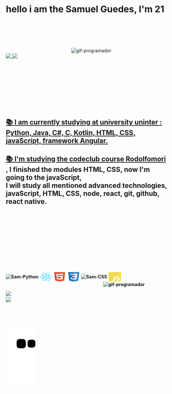 <br>
<h1>hello i am the Samuel Guedes, I'm 21   </h1>
<br>
<br>
<br>
<br>
<br>
<div>
 <img src="https://camo.githubusercontent.com/d36ea8a39e4f6ba5ffe30669fd043e042d1063e4738107fc34174b0897563242/68747470733a2f2f7374617469632e636f6c6c65637475692e636f6d2f73686f74732f333235323338352f6a6f622d6f70656e696e672d6c61726765" width="300px"  Align="right"  alt="gif-programador">
</div>
<br>
<div align="left" >
     <a href="https://github.com/1Samel2">
     <img height="170em"
     src="https://github-readme-stats.vercel.app/api?username=1Samel2&show_icons=true&theme=dracula&include_all_commits=true&count_private=true" />
     <img height="142em"
     src="https://github-readme-stats.vercel.app/api/top-langs/?username=1Samel2&layout=compact&langs_count=7&theme=dracula" />           
</div>
<br>
<br>
<br>
<br>
<br>
<br>
<br>
<br>
<br>
 
<h2>📚<b> I am currently studying at university  uninter :<br> Python, Java, C#, C, Kotlin, HTML, CSS, javaScript, framework
    Angular.</h2>

<h2>📚 I'm studying the codeclub course  <a href="https://beacons.ai/rodolfomori/: "> Rodolfomori </a>, I finished the modules  HTML, CSS, now I'm going to the  javaScript,<br> I will study all mentioned advanced technologies,  javaScript, HTML, CSS, node, react, git, github, react native.</p> </h2>


<br>
<br>
<br>
<br>
<br>
<br>
<br>
<br>
<br>
<br>
<div styles="display: inline_block"><br>
    <img Align="center" alt="Sam-Python" height="30" width="40"
        src="https://cdn.jsdelivr.net/gh/devicons/devicon/icons/python/python-original.svg" />
    <img Align="center" alt="Sam-React" height="30" width="40"
            src="https://raw.githubusercontent.com/devicons/devicon/master/icons/react/react-original.svg">
    <img Align="center" alt="Sam-HTML" height="30" width="40"
            src="https://raw.githubusercontent.com/devicons/devicon/master/icons/html5/html5-original.svg">
    <img Align="center" alt="Sam-CSS" height="30" width="40"
            src="https://raw.githubusercontent.com/devicons/devicon/master/icons/css3/css3-original.svg">
    <img Align="center" alt="Sam-CSS" height="60" width="70"
            src="https://cdn.jsdelivr.net/gh/devicons/devicon/icons/nodejs/nodejs-original-wordmark.svg" />
    <img Align="center" alt="Sam-Js" height="30" width="40"
            src="https://raw.githubusercontent.com/devicons/devicon/master/icons/javascript/javascript-plain.svg">
     <img src="https://c.tenor.com/W9_8dfFmyr0AAAAM/pixel-game.gif" width="200px" 
      Align="right" 
    alt="gif-programador">                                                                                                                          
  </div>
   
     
                                                                                                                 
##
                                                                                                                 
   <div>
                                             
   <a href="https://www.linkedin.com/in/samuel-santos-guedes-abab91218/" target="_blank"><img src="https://img.shields.io/badge/-LinkedIn-%230077B5?style=for-the-badge&logo=linkedin&logoColor=white" target="_blank"></a>      
  <a href="https://www.instagram.com/samuel.9368?r=nametag" target="_blank"><img src="https://img.shields.io/badge/-Instagram-%23E4405F?style=for-the-badge&logo=instagram&logoColor=white" target="_blank"> </a>
    
   <br>
   <br>
   <br>
   
   
  
 ![Snake animation](https://github.com/1Samel2/1Samel2/blob/output/github-contribution-grid-snake.svg)
 </div>
